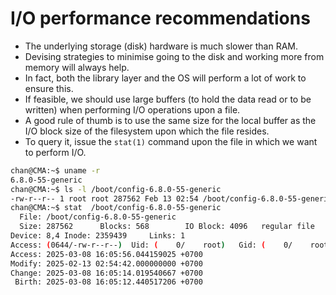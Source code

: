 # I/O performance recommendations

- The underlying storage (disk) hardware is much slower than RAM.
- Devising strategies to minimise going to the disk and working more from memory will always help.
- In fact, both the library layer and the OS will perform a lot of work to ensure this.
- If feasible, we should use large buffers (to hold the data read or to be written) when performing I/O operations upon a file.
- A good rule of thumb is to use the same size for the local buffer as the I/O block size of the filesystem upon which the file resides.
- To query it, issue the `stat(1)` command upon the file in which we want to perform I/O.

```sh
chan@CMA:~$ uname -r
6.8.0-55-generic
chan@CMA:~$ ls -l /boot/config-6.8.0-55-generic
-rw-r--r-- 1 root root 287562 Feb 13 02:54 /boot/config-6.8.0-55-generic
chan@CMA:~$ stat  /boot/config-6.8.0-55-generic
  File: /boot/config-6.8.0-55-generic
  Size: 287562    	Blocks: 568        IO Block: 4096   regular file
Device: 8,4	Inode: 2359439     Links: 1
Access: (0644/-rw-r--r--)  Uid: (    0/    root)   Gid: (    0/    root)
Access: 2025-03-08 16:05:56.044159025 +0700
Modify: 2025-02-13 02:54:42.000000000 +0700
Change: 2025-03-08 16:05:14.019540667 +0700
 Birth: 2025-03-08 16:05:12.440517206 +0700
```

